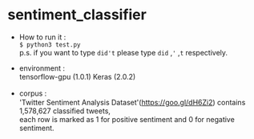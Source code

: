 # sentiment_classifier
* How to run it :<br>
`$ python3 test.py`<br>
p.s. if you want to type `did't` please type `did` ,`'` ,`t`  respectively.

* environment : <br>
tensorflow-gpu (1.0.1)
Keras (2.0.2)

* corpus :　<br>
'Twitter Sentiment Analysis Dataset'(https://goo.gl/dH6Zi2) 
contains 1,578,627 classified tweets, <br>each row is marked as 1 for positive sentiment and 0 for negative sentiment.
            
